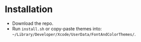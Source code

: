# Installation

* Download the repo.
* Run `install.sh` or copy-paste themes into: `~/Library/Developer/Xcode/UserData/FontAndColorThemes/`.
